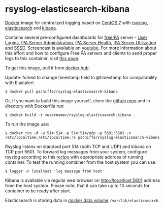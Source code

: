 # rsyslog-elasticsearch-kibana

[Docker](https://www.docker.com/) image for centralized logging based on [CentOS 7](http://www.centos.org/) with [rsyslog](http://www.rsyslog.com/), [elasticsearch](https://www.elastic.co/products/elasticsearch) and [kibana](https://www.elastic.co/products/kibana).

Contains several pre-configured dashboards for [freeIPA](http://www.freeipa.org/page/Main_Page) server - [User Logins](https://raw.githubusercontent.com/pschiffe/rsyslog-elasticsearch-kibana/master/doc/images/user-logins.png), [IPA Server Administration](https://raw.githubusercontent.com/pschiffe/rsyslog-elasticsearch-kibana/master/doc/images/ipa-server-administration.png), [IPA Server Health](https://raw.githubusercontent.com/pschiffe/rsyslog-elasticsearch-kibana/master/doc/images/ipa-server-health.png), [IPA Server Utilization](https://raw.githubusercontent.com/pschiffe/rsyslog-elasticsearch-kibana/master/doc/images/ipa-server-utilization.png) and [SSSD](https://raw.githubusercontent.com/pschiffe/rsyslog-elasticsearch-kibana/master/doc/images/sssd.png). Screencast is available on [youtube](https://youtu.be/7YjA6z5nE0I). For more information about this effort and how to configure FreeIPA servers and clients to send proper logs to this container, visit [this page](https://www.freeipa.org/page/Centralized_Logging).

To get this image, pull it from [docker hub](https://registry.hub.docker.com/u/pschiffe/rsyslog-elasticsearch-kibana/):

Update: forked to change timestamp field to @timestamp for compatability with Elastalert

```
$ docker pull pschiffe/rsyslog-elasticsearch-kibana
```

Or, if you want to build this image yourself, clone the [github repo](https://github.com/pschiffe/rsyslog-elasticsearch-kibana) and in directory with Dockerfile run:

```
$ docker build -t <username>/rsyslog-elasticsearch-kibana .
```

To run the image use:

```
$ docker run -d -p 514:514 -p 514:514/udp -p 5601:5601 -v /etc/localtime:/etc/localtime:ro pschiffe/rsyslog-elasticsearch-kibana
```

Rsyslog listens on standard port 514 (both TCP and UDP) and kibana on TCP port 5601. To forward log messages from your system, configure rsyslog according to this [recipe](http://www.rsyslog.com/sending-messages-to-a-remote-syslog-server/) with appropriate address of running container. To test the running container from the host system you can use:

```
$ logger -n localhost 'log message from host'
```

Kibana is available via regular web browser on [http://localhost:5601](http://localhost:5601) address from the host system. Please note, that it can take up to 10 seconds for container to be ready after start.

Elasticsearch is storing data in [docker data volume](https://docs.docker.com/userguide/dockervolumes/) `/var/lib/elasticsearch`.
